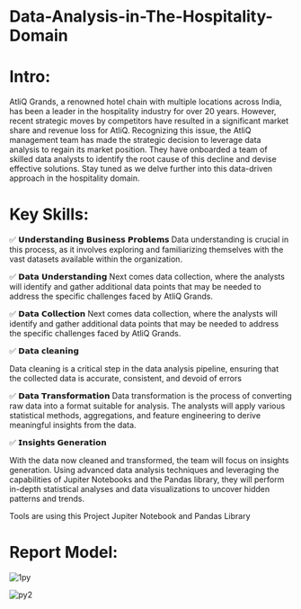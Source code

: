 # Data-Analysis-in-The-Hospitality-Domain

# Intro:

AtliQ Grands, a renowned hotel chain with multiple locations across India, has been a leader in the hospitality industry for over 20 years. However, recent strategic moves by competitors have resulted in a significant market share and revenue loss for AtliQ. Recognizing this issue, the AtliQ management team has made the strategic decision to leverage data analysis to regain its market position. They have onboarded a team of skilled data analysts to identify the root cause of this decline and devise effective solutions. Stay tuned as we delve further into this data-driven approach in the hospitality domain.

# Key Skills:

✅ 𝗨𝗻𝗱𝗲𝗿𝘀𝘁𝗮𝗻𝗱𝗶𝗻𝗴 𝗕𝘂𝘀𝗶𝗻𝗲𝘀𝘀 𝗣𝗿𝗼𝗯𝗹𝗲𝗺𝘀
Data understanding is crucial in this process, as it involves exploring and familiarizing themselves with the vast datasets available within the organization.

✅ 𝗗𝗮𝘁𝗮 𝗨𝗻𝗱𝗲𝗿𝘀𝘁𝗮𝗻𝗱𝗶𝗻𝗴
Next comes data collection, where the analysts will identify and gather additional data points that may be needed to address the specific challenges faced by AtliQ Grands.

✅ 𝗗𝗮𝘁𝗮 𝗖𝗼𝗹𝗹𝗲𝗰𝘁𝗶𝗼𝗻
Next comes data collection, where the analysts will identify and gather additional data points that may be needed to address the specific challenges faced by AtliQ Grands.


✅ 𝗗𝗮𝘁𝗮 𝗰𝗹𝗲𝗮𝗻𝗶𝗻𝗴

Data cleaning is a critical step in the data analysis pipeline, ensuring that the collected data is accurate, consistent, and devoid of errors

✅ 𝗗𝗮𝘁𝗮 𝗧𝗿𝗮𝗻𝘀𝗳𝗼𝗿𝗺𝗮𝘁𝗶𝗼𝗻
Data transformation is the process of converting raw data into a format suitable for analysis. The analysts will apply various statistical methods, aggregations, and feature engineering to derive meaningful insights from the data.

✅ 𝗜𝗻𝘀𝗶𝗴𝗵𝘁𝘀 𝗚𝗲𝗻𝗲𝗿𝗮𝘁𝗶𝗼𝗻

With the data now cleaned and transformed, the team will focus on insights generation. Using advanced data analysis techniques and leveraging the capabilities of Jupiter Notebooks and the Pandas library, they will perform in-depth statistical analyses and data visualizations to uncover hidden patterns and trends.

Tools are using this Project Jupiter Notebook and Pandas Library

# Report Model:
![1py](https://github.com/praveenmvishwa/Data-Analysis-in-The-Hospitality-Domain/assets/97948603/c3231c38-35c0-4e28-ac40-c39714aa350a)

![py2](https://github.com/praveenmvishwa/Data-Analysis-in-The-Hospitality-Domain/assets/97948603/14d59b35-ba25-464d-9926-c65892c8b9c0)





